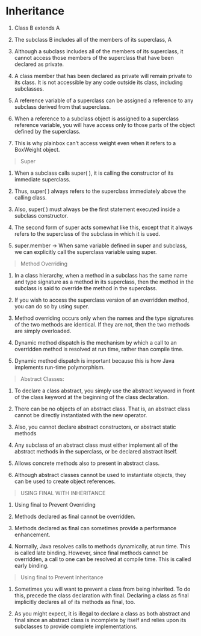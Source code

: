 # Inheritance

1. Class B extends A

1. The subclass B includes all of the members of its superclass, A

1. Although a subclass includes all of the members of its superclass, it cannot access those members of the superclass that have been declared as private.

1. A class member that has been declared as private will remain private to its class. It is not accessible by any code outside its class, including subclasses.

1. A reference variable of a superclass can be assigned a reference to any subclass derived from that superclass.

1. When a reference to a subclass object is assigned to a superclass reference variable, you will have access only to those parts of the object defined by the superclass.

1. This is why plainbox can’t access weight even when it refers to a BoxWeight object. 

> Super

1. When a subclass calls super( ), it is calling the constructor of its immediate superclass.

1. Thus, super( ) always refers to the superclass immediately above the calling class.

1. Also, super( ) must always be the first statement executed inside a subclass constructor.

1. The second form of super acts somewhat like this, except that it always refers to the superclass of the subclass in which it is used.

1. super.member -> When same variable defined in super and subclass, we can explicitly call the superclass variable using super.


> Method Overriding

1. In a class hierarchy, when a method in a subclass has the same name and type signature as a method in its superclass, then the method in the subclass is said to override the method in the superclass. 

1. If you wish to access the superclass version of an overridden method, you can do so by using super.

1. Method overriding occurs only when the names and the type signatures of the two methods are identical. If they are not, then the two methods are simply overloaded.

1. Dynamic method dispatch is the mechanism by which a call to an overridden method is resolved at run time, rather than compile time. 

1. Dynamic method dispatch is important because this is how Java implements run-time polymorphism.


> Abstract Classes:

1. To declare a class abstract, you simply use the abstract keyword in front of the class keyword at the beginning of the class declaration.

1. There can be no objects of an abstract class. That is, an abstract class cannot be directly instantiated with the new operator. 

1. Also, you cannot declare abstract constructors, or abstract static methods

1. Any subclass of an abstract class must either implement all of the abstract methods in the superclass, or be declared abstract itself.

1. Allows concrete methods also to present in abstract class.

1. Although abstract classes cannot be used to instantiate objects, they can be used to create object references.


> USING FINAL WITH INHERITANCE

1. Using final to Prevent Overriding

1. Methods declared as final cannot be overridden. 

1. Methods declared as final can sometimes provide a performance enhancement.

1. Normally, Java resolves calls to methods dynamically, at run time. This is called late binding. However, since final methods cannot be overridden, a call to one can be resolved at compile time. This is called early binding.

> Using final to Prevent Inheritance

1. Sometimes you will want to prevent a class from being inherited. To do this, precede the class declaration with final. Declaring a class as final implicitly declares all of its methods as final, too.


1. As you might expect, it is illegal to declare a class as both abstract and final since an abstract class is incomplete by itself and relies upon its subclasses to provide complete implementations.

